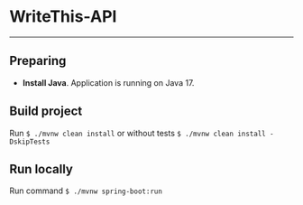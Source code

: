 # WriteThis-API

---
## Preparing
- **Install Java**. Application is running on Java 17.

## Build project
Run `$ ./mvnw clean install` 
or without tests `$ ./mvnw clean install -DskipTests`

## Run locally
Run command `$ ./mvnw spring-boot:run`
